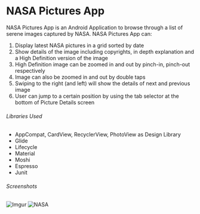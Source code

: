 # NASA Pictures App
NASA Pictures App is an Android Application to browse through a list of serene images captured by NASA.
NASA Pictures App can:

1. Display latest NASA pictures in a grid sorted by date
2. Show details of the image including copyrights, in depth explanation and a High Definition version of the image
3. High Definition image can be zoomed in and out by pinch-in, pinch-out respectively
4. Image can also be zoomed in and out by double taps
5. Swiping to the right (and left) will show the details of next and previous image
5. User can jump to a certain position by using the tab selector at the bottom of Picture Details screen

###### Libraries Used

* AppCompat, CardView, RecyclerView, PhotoView as Design Library
* Glide
* Lifecycle
* Material
* Moshi
* Espresso
* Junit

###### Screenshots
![Imgur](https://i.imgur.com/DGSa2ah.png)
![NASA](https://i.imgur.com/eiSF3oD.png)